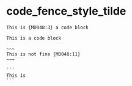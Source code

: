 # code_fence_style_tilde

```text
This is {MD048:3} a code block
```

~~~text
This is a code block
~~~

```text
~~~
This is not fine {MD048:11}
~~~
```

~~~text
```
This is
```
~~~

<!-- markdownlint-configure-file {
  "code-fence-style": {
    "style": "tilde"
  }
} -->
